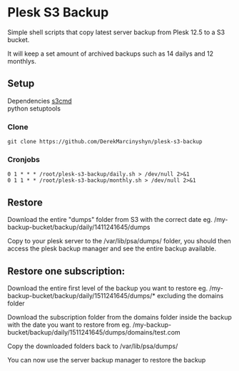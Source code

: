 # Plesk S3 Backup

Simple shell scripts that copy latest server backup from Plesk 12.5 to a S3 bucket.

It will keep a set amount of archived backups such as 14 dailys and 12 monthlys.

## Setup

Dependencies
[s3cmd](http://s3tools.org/s3cmd)  
python setuptools

### Clone

```
git clone https://github.com/DerekMarcinyshyn/plesk-s3-backup
```

### Cronjobs

```
0 1 * * * /root/plesk-s3-backup/daily.sh > /dev/null 2>&1
0 1 1 * * /root/plesk-s3-backup/monthly.sh > /dev/null 2>&1
```

## Restore

Download the entire "dumps" folder from S3 with the correct date eg. /my-backup-bucket/backup/daily/1411241645/dumps

Copy to your plesk server to the /var/lib/psa/dumps/ folder, you should then access the plesk backup manager and see the entire backup available.


## Restore one subscription:

Download the entire first level of the backup you want to restore eg. /my-backup-bucket/backup/daily/1511241645/dumps/* excluding the domains folder

Download the subscription folder from the domains folder inside the backup with the date you want to restore from eg. /my-backup-bucket/backup/daily/1511241645/dumps/domains/test.com

Copy the downloaded folders back to /var/lib/psa/dumps/ 

You can now use the server backup manager to restore the backup
